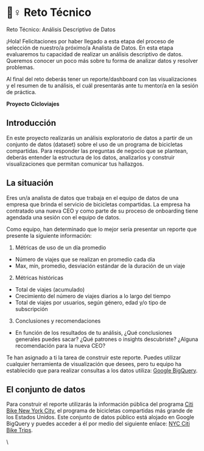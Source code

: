 # 🚵♀ Reto Técnico

Reto Técnico: Análisis Descriptivo de Datos&#x20;

¡Hola! Felicitaciones por haber llegado a esta etapa del proceso de selección de nuestro/a próximo/a Analista de Datos. En esta etapa evaluaremos tu capacidad de realizar un análisis descriptivo de datos. Queremos conocer un poco más sobre tu forma de analizar datos y resolver problemas.&#x20;

Al final del reto deberás tener un reporte/dashboard con las visualizaciones y el resumen de tu análisis, el cuál presentarás ante tu mentor/a en la sesión de práctica.



**Proyecto Cicloviajes**

## Introducción

En este proyecto realizarás un análisis exploratorio de datos a partir de un conjunto de datos (dataset) sobre el uso de un programa de bicicletas compartidas. Para responder las preguntas de negocio que se plantean, deberás entender la estructura de los datos, analizarlos y construir visualizaciones que permitan comunicar tus hallazgos.&#x20;

## La situación

Eres un/a analista de datos que trabaja en el equipo de datos de una empresa que brinda el servicio de bicicletas compartidas. La empresa ha contratado una nueva CEO y como parte de su proceso de onboarding tiene agendada una sesión con el equipo de datos.&#x20;

Como equipo, han determinado que lo mejor sería presentar un reporte que presente la siguiente información:

1. Métricas de uso de un día promedio&#x20;

* Número de viajes que se realizan en promedio cada día
* Max, min, promedio, desviación estándar de la duración de un viaje

2. Métricas históricas&#x20;

* Total de viajes (acumulado)
* Crecimiento del número de viajes diarios a lo largo del tiempo
* Total de viajes por usuarios, según género, edad y/o tipo de subscripción

3. Conclusiones y recomendaciones

* En función de los resultados de tu análisis, ¿Qué conclusiones generales puedes sacar? ¿Qué patrones o insights descubriste? ¿Alguna recomendación para la nueva CEO?

Te han asignado a ti la tarea de construir este reporte. Puedes utilizar cualquier herramienta de visualización que desees, pero tu equipo ha establecido que para realizar consultas a los datos utiliza: [Google BigQuery](https://www.youtube.com/watch?v=CFw4peH2UwU\&t).

## El conjunto de datos

Para construir el reporte utilizarás la información pública del programa [Citi Bike New York City](https://www.citibikenyc.com/homepage), el programa de bicicletas compartidas más grande de los Estados Unidos. Este conjunto de datos público está alojado en Google BigQuery y puedes acceder a él por medio del siguiente enlace: [NYC Citi Bike Trips](https://console.cloud.google.com/marketplace/product/city-of-new-york/nyc-citi-bike?project=data-sandbox-319716\&folder=\&organizationId=).&#x20;

\
